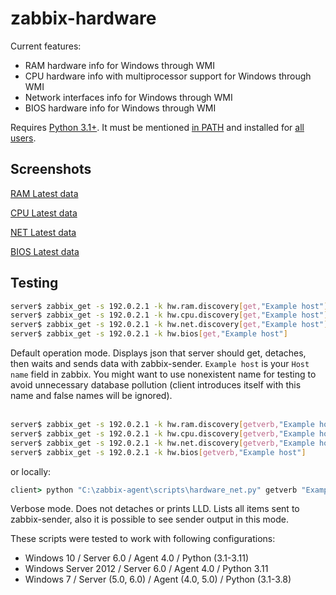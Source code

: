 # zabbix-hardware
Current features:
- RAM hardware info for Windows through WMI
- CPU hardware info with multiprocessor support for Windows through WMI
- Network interfaces info for Windows through WMI
- BIOS hardware info for Windows through WMI

Requires [Python 3.1+](https://www.python.org/downloads/windows/). It must be mentioned [in PATH](https://github.com/nobodysu/zabbix-hardware/blob/master/screenshots/python-installation1.png) and installed for [all users](https://github.com/nobodysu/zabbix-hardware/blob/master/screenshots/python-installation2.png).

## Screenshots
[RAM Latest data](https://raw.githubusercontent.com/nobodysu/zabbix-hardware/master/screenshots/hardware-ram-items.png)

[CPU Latest data](https://raw.githubusercontent.com/nobodysu/zabbix-hardware/master/screenshots/hardware-cpu-items.png)

[NET Latest data](https://raw.githubusercontent.com/nobodysu/zabbix-hardware/master/screenshots/hardware-net-items.png)

[BIOS Latest data](https://raw.githubusercontent.com/nobodysu/zabbix-hardware/master/screenshots/hardware-bios-items.png)

## Testing
```bash
server$ zabbix_get -s 192.0.2.1 -k hw.ram.discovery[get,"Example host"]
server$ zabbix_get -s 192.0.2.1 -k hw.cpu.discovery[get,"Example host"]
server$ zabbix_get -s 192.0.2.1 -k hw.net.discovery[get,"Example host"]
server$ zabbix_get -s 192.0.2.1 -k hw.bios[get,"Example host"]
```
Default operation mode. Displays json that server should get, detaches, then waits and sends data with zabbix-sender. `Example host` is your `Host name` field in zabbix. You might want to use nonexistent name for testing to avoid unnecessary database pollution (client introduces itself with this name and false names will be ignored).
<br /><br />

```bash
server$ zabbix_get -s 192.0.2.1 -k hw.ram.discovery[getverb,"Example host"]
server$ zabbix_get -s 192.0.2.1 -k hw.cpu.discovery[getverb,"Example host"]
server$ zabbix_get -s 192.0.2.1 -k hw.net.discovery[getverb,"Example host"]
server$ zabbix_get -s 192.0.2.1 -k hw.bios[getverb,"Example host"]
```
or locally:
```cmd
client> python "C:\zabbix-agent\scripts\hardware_net.py" getverb "Example host"
```
Verbose mode. Does not detaches or prints LLD. Lists all items sent to zabbix-sender, also it is possible to see sender output in this mode.

These scripts were tested to work with following configurations:

- Windows 10 / Server 6.0 / Agent 4.0 / Python (3.1-3.11)
- Windows Server 2012 / Server 6.0 / Agent 4.0 / Python 3.11
- Windows 7 / Server (5.0, 6.0) / Agent (4.0, 5.0) / Python (3.1-3.8)
